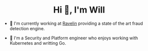 <h1 align="center">Hi 👋, I'm Will</h1>

- 🔭 I'm currently working at <a href="https://www.ravelin.com/">Ravelin</a> providing a state of the art fraud detection engine.

- 💬 I'm a Security and Platform engineer who enjoys working with Kubernetes and writting Go.
